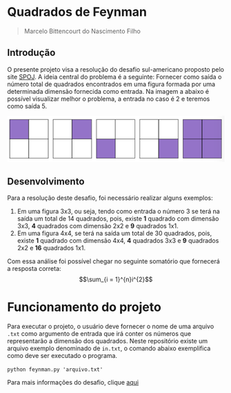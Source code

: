 # Quadrados de Feynman 
> Marcelo Bittencourt do Nascimento Filho

## Introdução
O presente projeto visa a resolução do desafio sul-americano proposto pelo site [SPOJ](https://www.spoj.com). A ideia central do problema é a seguinte: Fornecer como saída o número total de quadrados encontrados em uma figura formada por uma determinada dimensão fornecida como entrada. Na imagem a abaixo é possível visualizar melhor o problema, a entrada no caso é 2 e teremos como saída 5.

![](ex.png)

## Desenvolvimento
Para a resolução deste desafio, foi necessário realizar alguns exemplos:
1. Em uma figura 3x3, ou seja, tendo como entrada o número 3 se terá na saída um total de 14 quadrados, pois, existe **1** quadrado com dimensão 3x3, **4** quadrados com dimensão 2x2 e **9** quadrados 1x1.
2. Em uma figura 4x4, se terá na saída um total de 30 quadrados, pois, existe **1** quadrado com dimensão 4x4, **4** quadrados 3x3 e **9** quadrados 2x2 e **16** quadrados 1x1.

Com essa análise foi possível chegar no seguinte somatório que fornecerá a resposta correta: $$\sum_{i = 1}^{n}i^{2}$$

# Funcionamento do projeto
Para executar o projeto, o usuário deve fornecer o nome de uma arquivo `.txt` como argumento de entrada que irá conter os números que representarão a dimensão dos quadrados. Neste repositório existe um arquivo exemplo denominado de `in.txt`, o comando abaixo exemplifica como deve ser executado o programa.

`python feynman.py 'arquivo.txt'`

Para mais informações do desafio, clique [aqui](https://br.spoj.com/problems/FEYNMAN/)